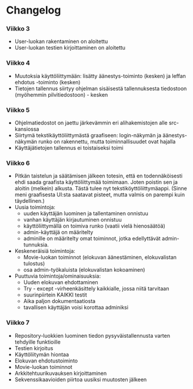 
# Changelog

### Viikko 3

- User-luokan rakentaminen on aloitettu
- User-luokan testien kirjoittaminen on aloitettu

### Viikko 4

- Muutoksia käyttöliittymään: lisätty äänestys-toiminto (kesken) ja leffan ehdotus -toiminto (kesken)
- Tietojen tallennus siirtyy ohjelman sisäisestä tallennuksesta tiedostoon (myöhemmin pilvitiedostoon) - kesken


### Viikko 5

- Ohjelmatiedostot on jaettu järkevämmin eri alihakemistojen alle src-kansiossa
- Siirtymä tekstikäyttöliittymästä graafiseen: login-näkymän ja äänestys-näkymän runko on rakennettu, mutta toiminnallisuudet ovat hajalla
- Käyttäjätietojen tallennus ei toistaiseksi toimi


### Viikko 6

- Pitkän taistelun ja säätämisen jälkeen totesin, että en todennäköisesti ehdi saada graafista käyttöliittymää toimimaan. Joten poistin sen ja aloitin (melkein) alkusta. Tästä tulee nyt tekstiköyttöliittymäappi. (Sinne meni graafisesta UI:sta saatavat pisteet, mutta valmis on parempi kuin täydellinen.)
- Uusia toimintoja: 
	* uuden käyttäjän luominen ja tallentaminen onnistuu
	* vanhan käyttäjän kirjautuminen onnistuu
	* käyttöliittymällä on toimiva runko (vaatii vielä hienosäätöä)
	* admin-käyttäjä on määritelty
	* adminille on määritelty omat toiminnot, jotka edellyttävät admin-tunnuksia.
- Keskeneräisiä toimintoja: 
	* Movie-luokan toiminnot (elokuvan äänestäminen, elokuvalistan tulostus)
	* osa admin-työkaluista (elokuvalistan kokoaminen)
- Puuttuvia toimintoja/ominaisuuksia: 
	* Uuden elokuvan ehdottaminen
	* Try - except -virheenkäsittely kaikkialle, jossa niitä tarvitaan
	* suurinpiirtein KAIKKI testit
	* Aika paljon dokumentaatiosta
	* tavallisen käyttäjän voisi korottaa adminiksi

### Viikko 7

- Repository-luokkien luominen tiedon pysyväistallennusta varten tehdyille funktioille
- Testien kirjoitus
- Käyttöliitymän hiontaa
- Elokuvan ehdotustoiminto
- Movie-luokan toiminnot
- Arkkitehtuurikuvauksen kirjoittaminen
- Sekvenssikaavioiden piirtoa uusiksi muutosten jälkeen
